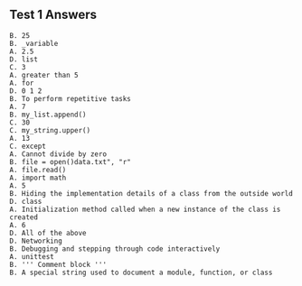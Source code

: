 Test 1 Answers
--------------

    B. 25
    B. _variable
    A. 2.5
    D. list
    C. 3
    A. greater than 5
    A. for
    D. 0 1 2
    B. To perform repetitive tasks
    A. 7
    B. my_list.append()
    C. 30
    C. my_string.upper()
    A. 13
    C. except
    A. Cannot divide by zero
    B. file = open()data.txt", "r"
    A. file.read()
    A. import math
    A. 5
    B. Hiding the implementation details of a class from the outside world
    D. class
    A. Initialization method called when a new instance of the class is created
    A. 6
    D. All of the above
    D. Networking
    B. Debugging and stepping through code interactively
    A. unittest
    B. ''' Comment block '''
    B. A special string used to document a module, function, or class




